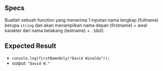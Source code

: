 ## Specs

Buatlah sebuah function yang menerima 1 inputan nama lengkap (fullname) berupa `string` dan akan menampilkan nama depan (firstname) + awal karakter dari nama belakang (lastname) + . (dot).

## Expected Result

- `console.log(firstNameOnly("David Winalda"));`
- output: `"David W."`